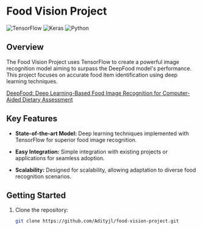 # Food Vision Project

![TensorFlow](https://img.shields.io/badge/TensorFlow-%23FF6F00.svg?style=for-the-badge&logo=TensorFlow&logoColor=white)
![Keras](https://img.shields.io/badge/Keras-%23D00000.svg?style=for-the-badge&logo=Keras&logoColor=white)
![Python](https://img.shields.io/badge/python-3670A0?style=for-the-badge&logo=python&logoColor=ffdd54)

## Overview

The Food Vision Project uses TensorFlow to create a powerful image recognition model aiming to surpass the DeepFood model's performance. This project focuses on accurate food item identification using deep learning techniques.

[DeepFood: Deep Learning-Based Food Image Recognition for Computer-Aided Dietary Assessment
](https://www.researchgate.net/publication/304163308_DeepFood_Deep_Learning-Based_Food_Image_Recognition_for_Computer-Aided_Dietary_Assessment)



## Key Features

- **State-of-the-art Model:** Deep learning techniques implemented with TensorFlow for superior food image recognition.

- **Easy Integration:** Simple integration with existing projects or applications for seamless adoption.

- **Scalability:** Designed for scalability, allowing adaptation to diverse food recognition scenarios.

## Getting Started

1. Clone the repository:

   ```bash
   git clone https://github.com/Adityjl/food-vision-project.git
